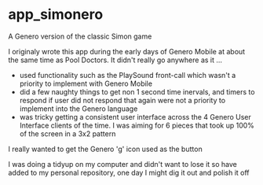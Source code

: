 # app_simonero
A Genero version of the classic Simon game

I originaly wrote this app during the early days of Genero Mobile at about the same time as Pool Doctors. It didn't really go anywhere as it ...
* used functionality such as the PlaySound front-call which wasn't a priority to implement with Genero Mobile
* did a few naughty things to get non 1 second time inervals, and timers to respond if user did not respond that again were not a priority to implement into the Genero language
* was tricky getting a consistent user interface across the 4 Genero User Interface clients of the time.  I was aiming for 6 pieces that took up 100% of the screen in a 3x2 pattern

I really wanted to get the Genero 'g' icon used as the button

I was doing a tidyup on my computer and didn't want to lose it so have added to my personal repository, one day I might dig it out and polish it off
